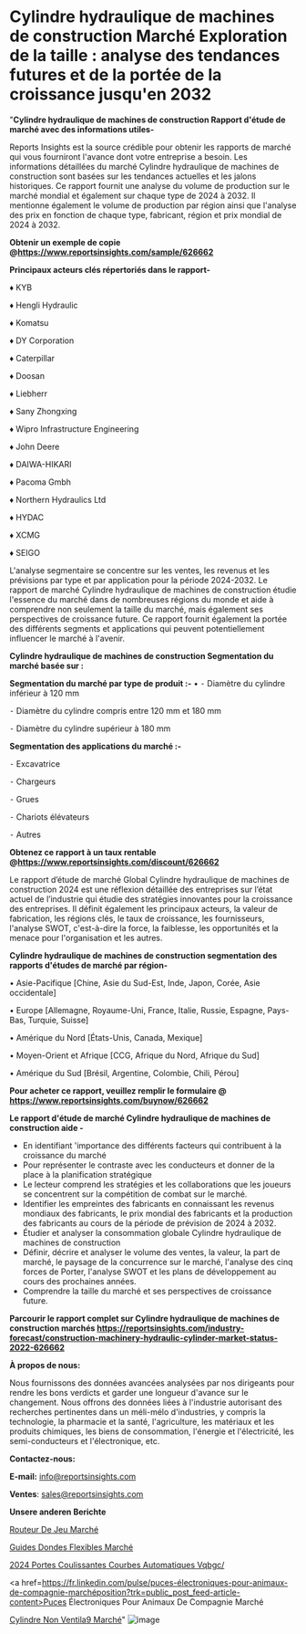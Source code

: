 # Cylindre hydraulique de machines de construction Marché Exploration de la taille : analyse des tendances futures et de la portée de la croissance jusqu'en 2032

"<strong>Cylindre hydraulique de machines de construction Rapport d'étude de marché avec des informations utiles-</strong>

Reports Insights est la source crédible pour obtenir les rapports de marché qui vous fourniront l'avance dont votre entreprise a besoin. Les informations détaillées du marché Cylindre hydraulique de machines de construction sont basées sur les tendances actuelles et les jalons historiques. Ce rapport fournit une analyse du volume de production sur le marché mondial et également sur chaque type de 2024 à 2032. Il mentionne également le volume de production par région ainsi que l'analyse des prix en fonction de chaque type, fabricant, région et prix mondial de 2024 à 2032.

<strong><b>Obtenir un exemple de copie @</b></strong><a href=https://www.reportsinsights.com/sample/626662><strong><b>https://www.reportsinsights.com/sample/626662</b></strong></a>

<b>Principaux acteurs clés répertoriés dans le rapport-</b>

<b> </b>♦ KYB

♦ Hengli Hydraulic

♦ Komatsu

♦ DY Corporation

♦ Caterpillar

♦ Doosan

♦ Liebherr

♦ Sany Zhongxing

♦ Wipro Infrastructure Engineering

♦ John Deere

♦ DAIWA-HIKARI

♦ Pacoma Gmbh

♦ Northern Hydraulics Ltd

♦ HYDAC

♦ XCMG

♦ SEIGO

L'analyse segmentaire se concentre sur les ventes, les revenus et les prévisions par type et par application pour la période 2024-2032. Le rapport de marché Cylindre hydraulique de machines de construction étudie l'essence du marché dans de nombreuses régions du monde et aide à comprendre non seulement la taille du marché, mais également ses perspectives de croissance future. Ce rapport fournit également la portée des différents segments et applications qui peuvent potentiellement influencer le marché à l'avenir.

<strong>Cylindre hydraulique de machines de construction Segmentation du marché basée sur :</strong>

<strong>Segmentation du marché par type de produit :-</strong>
•
⁃ Diamètre du cylindre inférieur à 120 mm

⁃ Diamètre du cylindre compris entre 120 mm et 180 mm

⁃ Diamètre du cylindre supérieur à 180 mm

<strong>Segmentation des applications du marché :-</strong>

⁃ Excavatrice

⁃ Chargeurs

⁃ Grues

⁃ Chariots élévateurs

⁃ Autres

<strong><b>Obtenez ce rapport à un taux rentable @</b></strong><a href=https://www.reportsinsights.com/discount/626662><strong><b>https://www.reportsinsights.com/discount/626662</b></strong></a>

Le rapport d’étude de marché Global Cylindre hydraulique de machines de construction 2024 est une réflexion détaillée des entreprises sur l’état actuel de l’industrie qui étudie des stratégies innovantes pour la croissance des entreprises. Il définit également les principaux acteurs, la valeur de fabrication, les régions clés, le taux de croissance, les fournisseurs, l'analyse SWOT, c'est-à-dire la force, la faiblesse, les opportunités et la menace pour l'organisation et les autres.

<strong>Cylindre hydraulique de machines de construction segmentation des rapports d'études de marché par région-</strong>

• Asie-Pacifique [Chine, Asie du Sud-Est, Inde, Japon, Corée, Asie occidentale]

• Europe [Allemagne, Royaume-Uni, France, Italie, Russie, Espagne, Pays-Bas, Turquie, Suisse]

• Amérique du Nord [États-Unis, Canada, Mexique]

• Moyen-Orient et Afrique [CCG, Afrique du Nord, Afrique du Sud]

• Amérique du Sud [Brésil, Argentine, Colombie, Chili, Pérou]

<strong>Pour acheter ce rapport, veuillez remplir le formulaire @   <a href=https://www.reportsinsights.com/buynow/626662>https://www.reportsinsights.com/buynow/626662</a></strong>

<strong>Le rapport d'étude de marché Cylindre hydraulique de machines de construction aide -</strong>
<ul>
  <li>En identifiant 'importance des différents facteurs qui contribuent à la croissance du marché</li>
  <li>Pour représenter le contraste avec les conducteurs et donner de la place à la planification stratégique</li>
  <li>Le lecteur comprend les stratégies et les collaborations que les joueurs se concentrent sur la compétition de combat sur le marché.</li>
  <li>Identifier les empreintes des fabricants en connaissant les revenus mondiaux des fabricants, le prix mondial des fabricants et la production des fabricants au cours de la période de prévision de 2024 à 2032.</li>
  <li>Étudier et analyser la consommation globale Cylindre hydraulique de machines de construction</li>
  <li>Définir, décrire et analyser le volume des ventes, la valeur, la part de marché, le paysage de la concurrence sur le marché, l'analyse des cinq forces de Porter, l'analyse SWOT et les plans de développement au cours des prochaines années.</li>
  <li>Comprendre la taille du marché et ses perspectives de croissance future.</li>
</ul>

<strong>Parcourir le rapport complet sur Cylindre hydraulique de machines de construction marchés <a href=https://reportsinsights.com/industry-forecast/construction-machinery-hydraulic-cylinder-market-status-2022-626662>https://reportsinsights.com/industry-forecast/construction-machinery-hydraulic-cylinder-market-status-2022-626662</a></strong>

<strong>À propos de nous:</strong>

Nous fournissons des données avancées analysées par nos dirigeants pour rendre les bons verdicts et garder une longueur d'avance sur le changement. Nous offrons des données liées à l'industrie autorisant des recherches pertinentes dans un méli-mélo d'industries, y compris la technologie, la pharmacie et la santé, l'agriculture, les matériaux et les produits chimiques, les biens de consommation, l'énergie et l'électricité, les semi-conducteurs et l'électronique, etc.

<strong>Contactez-nous:</strong>

<strong>E-mail:</strong> <a href=mailto:info@reportsinsights.com>info@reportsinsights.com</a>

<strong>Ventes</strong>: <a href=mailto:sales@reportsinsights.com>sales@reportsinsights.com</a>

<strong>Unsere anderen Berichte</strong>

<a href=https://www.linkedin.com/pulse/routeur-de-jeu-march%C3%A9-taille-part-perspectives-dyqec/>Routeur De Jeu Marché</a>

<a href=https://www.linkedin.com/pulse/guides-dondes-flexibles-march%C3%A9-de-la-taille-yuk4c/>Guides Dondes Flexibles Marché</a>

<a href=https://www.linkedin.com/pulse/2024-portes-coulissantes-courbes-automatiques-vqbgc/>2024 Portes Coulissantes Courbes Automatiques Vqbgc/</a>

<a href=https://fr.linkedin.com/pulse/puces-électroniques-pour-animaux-de-compagnie-marchéposition?trk=public_post_feed-article-content>Puces Électroniques Pour Animaux De Compagnie Marché</a>

<a href=https://www.linkedin.com/pulse/cylindre-non-ventil%C3%A9-march%C3%A9-rapport-2024-ykv0f/>Cylindre Non Ventila9 Marché</a>"
![image](https://github.com/daminid12/RItrends/assets/158430485/308f3fca-4c61-439a-8d73-1ab415492fc3)
